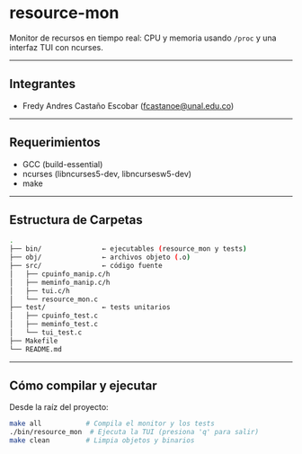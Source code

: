 # resource-mon

Monitor de recursos en tiempo real: CPU y memoria usando `/proc` y una interfaz TUI con ncurses.

---

## Integrantes

- Fredy Andres Castaño Escobar (fcastanoe@unal.edu.co)

---

## Requerimientos

- GCC (build-essential)
- ncurses (libncurses5-dev, libncursesw5-dev)
- make

---

## Estructura de Carpetas
```bash
.
├── bin/               ← ejecutables (resource_mon y tests)
├── obj/               ← archivos objeto (.o)
├── src/               ← código fuente
│   ├── cpuinfo_manip.c/h
│   ├── meminfo_manip.c/h
│   ├── tui.c/h
│   └── resource_mon.c
├── test/              ← tests unitarios
│   ├── cpuinfo_test.c
│   ├── meminfo_test.c
│   └── tui_test.c
├── Makefile
└── README.md         
```
---

## Cómo compilar y ejecutar

Desde la raíz del proyecto:

```bash
make all           # Compila el monitor y los tests
./bin/resource_mon  # Ejecuta la TUI (presiona 'q' para salir)
make clean         # Limpia objetos y binarios
```


